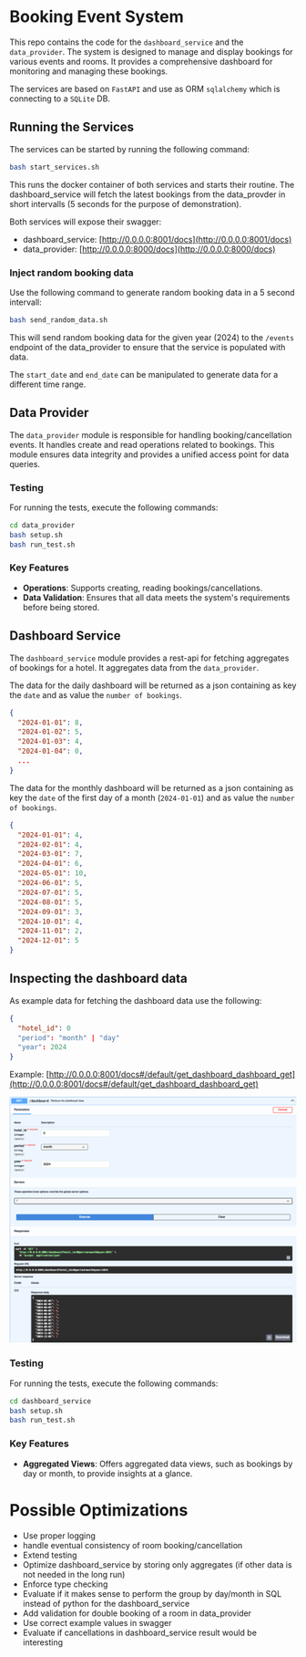 # Booking Event System
This repo contains the code for the `dashboard_service` and the `data_provider`. The system is designed to manage and display bookings for various events and rooms. It provides a comprehensive dashboard for monitoring and managing these bookings.

The services are based on `FastAPI` and use as ORM `sqlalchemy` which is connecting to a `SQLite` DB.

## Running the Services
The services can be started by running the following command:
```sh
bash start_services.sh
```
This runs the docker container of both services and starts their routine.
The dashboard_service will fetch the latest bookings from the data_provder in short intervalls (5 seconds for the purpose of demonstration).

Both services will expose their swagger:
 - dashboard_service: [http://0.0.0.0:8001/docs](http://0.0.0.0:8001/docs)
 - data_provider: [http://0.0.0.0:8000/docs](http://0.0.0.0:8000/docs)

### Inject random booking data
Use the following command to generate random booking data in a 5 second intervall:
```sh
bash send_random_data.sh
```
This will send random booking data for the given year (2024) to the `/events` endpoint of the data_provider to ensure that the service is populated with data.

The `start_date` and `end_date` can be manipulated to generate data for a different time range.


## Data Provider
The `data_provider` module is responsible for handling booking/cancellation events. It handles create and read operations related to bookings. This module ensures data integrity and provides a unified access point for data queries.

### Testing
For running the tests, execute the following commands:
```sh
cd data_provider
bash setup.sh
bash run_test.sh
```

### Key Features
- **Operations**: Supports creating, reading bookings/cancellations.
- **Data Validation**: Ensures that all data meets the system's requirements before being stored.

## Dashboard Service
The `dashboard_service` module provides a rest-api for fetching aggregates of bookings for a hotel. It aggregates data from the `data_provider`.

The data for the daily dashboard will be returned as a json containing as key the `date` and as value the `number of bookings`.
```json
{
  "2024-01-01": 8,
  "2024-01-02": 5,
  "2024-01-03": 4,
  "2024-01-04": 0,
  ...
}
```
The data for the monthly dashboard will be returned as a json containing as key the `date` of the first day of a month (`2024-01-01`) and as value the `number of bookings`.
```json
{
  "2024-01-01": 4,
  "2024-02-01": 4,
  "2024-03-01": 7,
  "2024-04-01": 6,
  "2024-05-01": 10,
  "2024-06-01": 5,
  "2024-07-01": 5,
  "2024-08-01": 5,
  "2024-09-01": 3,
  "2024-10-01": 4,
  "2024-11-01": 2,
  "2024-12-01": 5
}
```

## Inspecting the dashboard data
As example data for fetching the dashboard data use the following:
```json
{
  "hotel_id": 0
  "period": "month" | "day"
  "year": 2024
}
```
Example: [http://0.0.0.0:8001/docs#/default/get_dashboard_dashboard_get](http://0.0.0.0:8001/docs#/default/get_dashboard_dashboard_get)


![Swagge dashboard example](test_data.png)

### Testing
For running the tests, execute the following commands:
```sh
cd dashboard_service
bash setup.sh
bash run_test.sh
```

### Key Features
- **Aggregated Views**: Offers aggregated data views, such as bookings by day or month, to provide insights at a glance.

# Possible Optimizations
 - Use proper logging
 - handle eventual consistency of room booking/cancellation
 - Extend testing
 - Optimize dashboard_service by storing only aggregates (if other data is not needed in the long run)
 - Enforce type checking
 - Evaluate if it makes sense to perform the group by day/month in SQL instead of python for the dashboard_service
 - Add validation for double booking of a room in data_provider
 - Use correct example values in swagger
 - Evaluate if cancellations in dashboard_service result would be interesting